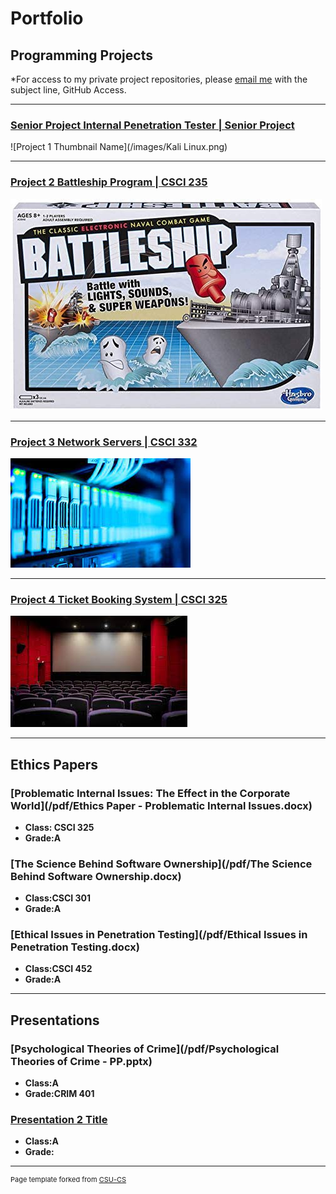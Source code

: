 Portfolio
=========

Programming Projects
--------------------

*For access to my private project repositories, please [email me](mailto:mtpoor@csustudent.net?subject=GitHub%20Access) with the subject line, GitHub Access.

---
### [Senior Project Internal Penetration Tester | Senior Project](project1)

![Project 1 Thumbnail Name](/images/Kali Linux.png)

---
### [Project 2 Battleship Program | CSCI 235](project2)

![Project 2 Thumbnail Name](images/Battleship.jpg)

---
### [Project 3 Network Servers | CSCI 332](project3)

![Project 3 Thumbnail Name](images/Servers.jpg)

---
### [Project 4 Ticket Booking System | CSCI 325](project4)

![Project 4 Thumbnail Name](images/MovieTheatre.jpg)

---

Ethics Papers
-------------

### [Problematic Internal Issues: The Effect in the Corporate World](/pdf/Ethics Paper - Problematic Internal Issues.docx)

-   **Class: CSCI 325**  
-   **Grade:A**

### [The Science Behind Software Ownership](/pdf/The Science Behind Software Ownership.docx)

-   **Class:CSCI 301** 
-   **Grade:A**

### [Ethical Issues in Penetration Testing](/pdf/Ethical Issues in Penetration Testing.docx)

-   **Class:CSCI 452** 
-   **Grade:A**

---

Presentations
-------------

### [Psychological Theories of Crime](/pdf/Psychological Theories of Crime - PP.pptx)

- **Class:A** 
- **Grade:CRIM 401**


### [Presentation 2 Title](/pdf/sample_presentation.pdf)

- **Class:A** 
- **Grade:**

---

<p style="font-size:11px">Page template forked from <a href="https://github.com/csu-cs/csci-portfolio">CSU-CS</a></p>
<!-- Remove above link if you don't want to attributive -->
